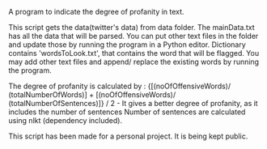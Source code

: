 A program to indicate the degree of profanity in text.

This script gets the data(twitter's data) from data folder. The mainData.txt has all the data that will be parsed. You can put other text files in the folder and update those by running the program in a Python editor.
Dictionary contains 'wordsToLook.txt', that contains the word that will be flagged. You may add other text files and append/ replace the existing words by running the program.

The degree of profanity is calculated by : {[(noOfOffensiveWords)/ (totalNumberOfWords)] + [(noOfOffensiveWords)/ (totalNumberOfSentences)]} / 2 - It gives a better degree of profanity, as it includes the number of sentences
Number of sentences are calculated using nlkt (dependency included).

This script has been made for a personal project.
It is being kept public.
